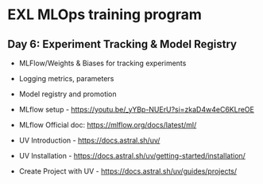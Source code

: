 # EXL MLOps training program

## Day 6: Experiment Tracking & Model Registry
 - MLFlow/Weights & Biases for tracking experiments
 - Logging metrics, parameters
 - Model registry and promotion


- MLflow setup - https://youtu.be/_yYBp-NUErU?si=zkaD4w4eC6KLreOE
- MLflow Official doc: https://mlflow.org/docs/latest/ml/
- UV Introduction - https://docs.astral.sh/uv/
- UV Installation - https://docs.astral.sh/uv/getting-started/installation/
- Create Project with UV - https://docs.astral.sh/uv/guides/projects/
